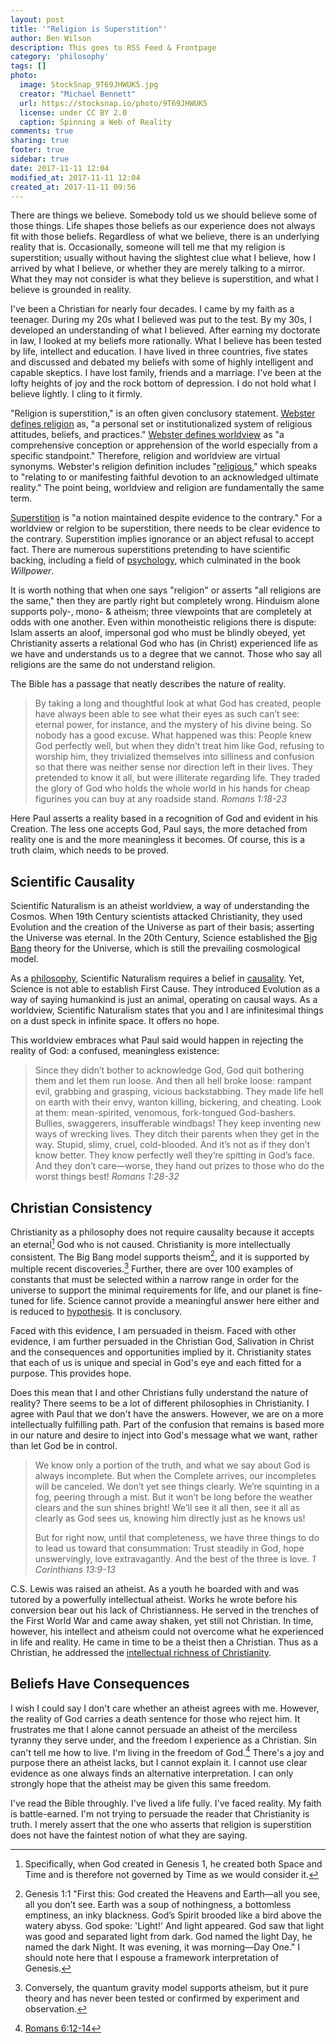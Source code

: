 ```yaml
---
layout: post
title: '"Religion is Superstition"'
author: Ben Wilson
description: This goes to RSS Feed & Frontpage
category: 'philosophy'
tags: []
photo:
  image: StockSnap_9T69JHWUK5.jpg
  creator: "Michael Bennett"
  url: https://stocksnap.io/photo/9T69JHWUK5
  license: under CC BY 2.0
  caption: Spinning a Web of Reality
comments: true
sharing: true
footer: true
sidebar: true
date: 2017-11-11 12:04
modified_at: 2017-11-11 12:04
created_at: 2017-11-11 09:56
---
```


There are things we believe. Somebody told us we should believe some of those things. Life shapes those beliefs as our experience does not always fit with those beliefs. Regardless of what we believe, there is an underlying reality that is. Occasionally, someone will tell me that my religion is superstition; usually without having the slightest clue what I believe, how I arrived by what I believe, or whether they are merely talking to a mirror. What they may not consider is what they believe is superstition, and what I believe is grounded in reality.

<!-- more -->

I've been a Christian for nearly four decades. I came by my faith as a teenager. During my 20s what I believed was put to the test. By my 30s, I developed an understanding of what I believed. After earning my doctorate in law, I looked at my beliefs more rationally. What I believe has been tested by life, intellect and education. I have lived in three countries, five states and discussed and debated my beliefs with some of highly intelligent and capable skeptics. I have lost family, friends and a marriage. I've been at the lofty heights of joy and the rock bottom of depression. I do not hold what I believe lightly. I cling to it firmly.

"Religion is superstition," is an often given conclusory statement. [Webster defines religion](https://www.merriam-webster.com/dictionary/religion) as, "a personal set or institutionalized system of religious attitudes, beliefs, and practices." [Webster defines worldview](https://www.merriam-webster.com/dictionary/worldview) as "a comprehensive conception or apprehension of the world especially from a specific standpoint." Therefore, religion and worldview are virtual synonyms. Webster's religion definition includes "[religious](https://www.merriam-webster.com/dictionary/religious)," which speaks to "relating to or manifesting faithful devotion to an acknowledged ultimate reality." The point being, worldview and religion are fundamentally the same term.

[Superstition](https://www.merriam-webster.com/dictionary/superstition) is "a notion maintained despite evidence to the contrary." For a worldview or relgion to be superstition, there needs to be clear evidence to the contrary. Superstition implies ignorance or an abject refusal to accept fact. There are numerous superstitions pretending to have scientific backing, including a field of [psychology](http://www.slate.com/articles/health_and_science/cover_story/2016/03/ego_depletion_an_influential_theory_in_psychology_may_have_just_been_debunked.html), which culminated in the book *Willpower*.

It is worth nothing that when one says "religion" or asserts "all religions are the same," then they are partly right but completely wrong. Hinduism alone supports poly-, mono- & atheism; three viewpoints that are completely at odds with one another. Even within monotheistic religions there is dispute: Islam asserts an aloof, impersonal god who must be blindly obeyed, yet Christianity asserts a relational God who has (in Christ) experienced life as we have and understands us to a degree that we cannot. Those who say all religions are the same do not understand religion.

The Bible has a passage that neatly describes the nature of reality.

> By taking a long and thoughtful look at what God has created, people have always been able to see what their eyes as such can’t see: eternal power, for instance, and the mystery of his divine being. So nobody has a good excuse. What happened was this: People knew God perfectly well, but when they didn’t treat him like God, refusing to worship him, they trivialized themselves into silliness and confusion so that there was neither sense nor direction left in their lives. They pretended to know it all, but were illiterate regarding life. They traded the glory of God who holds the whole world in his hands for cheap figurines you can buy at any roadside stand.
> <cite>Romans 1:18-23</cite>

Here Paul asserts a reality based in a recognition of God and evident in his Creation. The less one accepts God, Paul says, the more detached from reality one is and the more meaningless it becomes. Of course, this is a truth claim, which needs to be proved.

## Scientific Causality

Scientific Naturalism is an atheist worldview, a way of understanding the Cosmos. When 19th Century scientists attacked Christianity, they used Evolution and the creation of the Universe as part of their basis; asserting the Universe was eternal. In the 20th Century, Science established the [Big Bang](https://en.wikipedia.org/wiki/Big_Bang) theory for the Universe, which is still the prevailing cosmological model.

As a [philosophy](https://www.merriam-webster.com/dictionary/philosophy), Scientific Naturalism requires a belief in [causality](https://en.wikipedia.org/wiki/Causality#Science). Yet, Science is not able to establish First Cause. They introduced Evolution as a way of saying humankind is just an animal, operating on causal ways. As a worldview, Scientific Naturalism states that you and I are infinitesimal things on a dust speck in infinite space. It offers no hope.

This worldview embraces what Paul said would happen in rejecting the reality of God: a confused, meaningless existence:

> Since they didn’t bother to acknowledge God, God quit bothering them and let them run loose. And then all hell broke loose: rampant evil, grabbing and grasping, vicious backstabbing. They made life hell on earth with their envy, wanton killing, bickering, and cheating. Look at them: mean-spirited, venomous, fork-tongued God-bashers. Bullies, swaggerers, insufferable windbags! They keep inventing new ways of wrecking lives. They ditch their parents when they get in the way. Stupid, slimy, cruel, cold-blooded. And it’s not as if they don’t know better. They know perfectly well they’re spitting in God’s face. And they don’t care—worse, they hand out prizes to those who do the worst things best!
> <cite>Romans 1:28-32</cite>

## Christian Consistency

Christianity as a philosophy does not require causality because it accepts an eternal[^eternal] God who is not caused. Christianity is more intellectually consistent. The Big Bang model supports theism[^genesis], and it is supported by multiple recent discoveries.[^quantum] Further, there are over 100 examples of constants that must be selected within a narrow range in order for the universe to support the minimal requirements for life, and our planet is fine-tuned for life. Science cannot provide a meaningful answer here either and is reduced to [hypothesis](https://www.merriam-webster.com/dictionary/hypothesis). It is conclusory.

[^eternal]: Specifically, when God created in Genesis 1, he created both Space and Time and is therefore not governed by Time as we would consider it.
[^quantum]: Conversely, the quantum gravity model supports atheism, but it pure theory and has never been tested or confirmed by experiment and observation.
[^genesis]: Genesis 1:1 "First this: God created the Heavens and Earth—all you see, all you don’t see. Earth was a soup of nothingness, a bottomless emptiness, an inky blackness. God’s Spirit brooded like a bird above the watery abyss. God spoke: 'Light!' And light appeared. God saw that light was good and separated light from dark. God named the light Day, he named the dark Night. It was evening, it was morning—Day One." I should note here that I espouse a framework interpretation of Genesis.

Faced with this evidence, I am persuaded in theism. Faced with other evidence, I am further persuaded in the Christian God, Salivation in Christ and the consequences and opportunities implied by it. Christianity states that each of us is unique and special in God's eye and each fitted for a purpose. This provides hope.

Does this mean that I and other Christians fully understand the nature of reality? There seems to be a lot of different philosophies in Christianity. I agree with Paul that we don't have the answers. However, we are on a more intellectually fulfilling path. Part of the confusion that remains is based more in our nature and desire to inject into God's message what we want, rather than let God be in control.

>We know only a portion of the truth, and what we say about God is always incomplete. But when the Complete arrives, our incompletes will be canceled.
> We don’t yet see things clearly. We’re squinting in a fog, peering through a mist. But it won’t be long before the weather clears and the sun shines bright! We’ll see it all then, see it all as clearly as God sees us, knowing him directly just as he knows us!
>
> But for right now, until that completeness, we have three things to do to lead us toward that consummation: Trust steadily in God, hope unswervingly, love extravagantly. And the best of the three is love.
> <cite>1 Corinthians 13:9-13</cite>

C.S. Lewis was raised an atheist. As a youth he boarded with and was tutored by a powerfully intellectual atheist. Works he wrote before his conversion bear out his lack of Christianness. He served in the trenches of the First World War and came away shaken, yet still not Christian. In time, however, his intellect and atheism could not overcome what he experienced in life and reality. He came in time to be a theist then a Christian. Thus as a Christian, he addressed the [intellectual richness of Christianity](http://amzn.to/2hl0Ypy).

## Beliefs Have Consequences

I wish I could say I don't care whether an atheist agrees with me. However, the reality of God carries a death sentence for those who reject him. It frustrates me that I alone cannot persuade an atheist of the merciless tyranny they serve under, and the freedom I experience as a Christian. Sin can't tell me how to live. I'm living in the freedom of God.[^freedom] There's a joy and purpose there an atheist lacks, but I cannot explain it. I cannot use clear evidence as one always finds an alternative interpretation. I can only strongly hope that the atheist may be given this same freedom.

I've read the Bible throughly. I've lived a life fully. I've faced reality. My faith is battle-earned. I'm not trying to persuade the reader that Christianity is truth. I merely assert that the one who asserts that religion is superstition does not have the faintest notion of what they are saying.

[^freedom]: [Romans 6:12-14](http://merovx.io/2zPYlHO)
